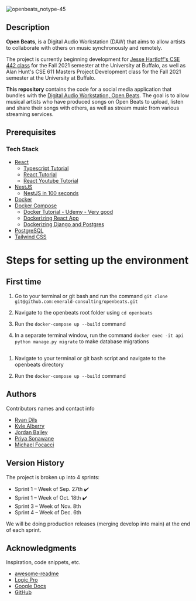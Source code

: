 ![openbeats_notype-45](https://user-images.githubusercontent.com/31867784/132925211-2aabc8a7-a06d-4354-99c0-56886400227c.png)


## Description 
**Open Beats**, is a Digital Audio Workstation (DAW) that aims to allow artists to collaborate with others on music synchronously and remotely. 

The project is currently beginning development for [Jesse Hartloff's CSE 442 class](https://cse442.com/) for the Fall 2021 semester at the University at Buffalo, as well as Alan Hunt's CSE 611 Masters Project Development class for the Fall 2021 semester at the University at Buffalo.

**This repository** contains the code for a social media application that bundles with the [Digital Audio Workstation, Open Beats](https://github.com/emerald-consulting/openbeats-daw). The goal is to allow musical artists who have produced songs on Open Beats to upload, listen and share their songs with others, as well as stream music from various streaming services. 

## Prerequisites


### Tech Stack
* [React](https://reactjs.org/)
    * [Typescript Tutorial ](https://www.udemy.com/course/typescript-the-complete-developers-guide/)
    * [React Tutorial](https://reactjs.org/docs/hello-world.html)
    * [React Youtube Tutorial](https://www.youtube.com/watch?v=I6ypD7qv3Z8)
* [NestJS](https://docs.nestjs.com/)
   * [NestJS in 100 seconds](https://www.youtube.com/watch?v=0M8AYU_hPas&ab_channel=Fireship) 
* [Docker](https://www.docker.com/)
* [Docker Compose](https://docs.docker.com/compose/install/)
    * [Docker Tutorial - Udemy - Very good](https://www.udemy.com/course/docker-and-kubernetes-the-complete-guide/)
    * [Dockerizing React App](https://mherman.org/blog/dockerizing-a-react-app/)
    * [Dockerizing Django and Postgres](https://docs.docker.com/samples/django/)
* [PostgreSQL](https://www.postgresql.org/)
* [Tailwind CSS](https://tailwindcss.com/docs)




# Steps for setting up the environment

## First time

1. Go to your terminal or git bash and run the command ```git clone git@github.com:emerald-consulting/openbeats.git```

2. Navigate to the openbeats root folder using ```cd openbeats```

3. Run the ```docker-compose up --build``` command

4. In a separate terminal window, run the command ```docker exec -it api python manage.py migrate``` to make database migrations

## 

1. Navigate to your terminal or git bash script and navigate to the openbeats directory

2. Run the ```docker-compose up --build``` command

## Authors

Contributors names and contact info

* [Ryan Dils](ryandils@buffalo.edu)
* [Kyle Alberry](kalberry@buffalo.edu)
* [Jordan Bailey](bailey8@buffalo.edu)
* [Priya Sonawane](priyason@buffalo.edu)
* [Michael Focacci](mcfocacc@buffalo.edu)


## Version History

The project is broken up into 4 sprints: 
* Sprint 1 – Week of Sep. 27th ✔️
* Sprint 1 – Week of Oct. 18th ✔️
* Sprint 3 – Week of Nov. 8th
* Sprint 4 – Week of Dec. 6th

We will be doing production releases (merging develop into main) at the end of each sprint.

## Acknowledgments

Inspiration, code snippets, etc.
* [awesome-readme](https://github.com/matiassingers/awesome-readme)
* [Logic Pro](https://www.apple.com/logic-pro/)
* [Google Docs](https://docs.google.com/)
* [GitHub](https://www.github.com)
